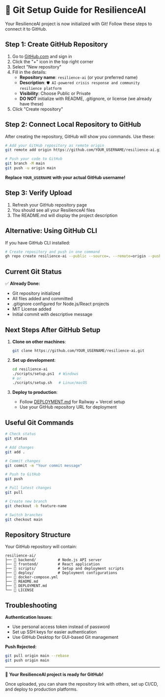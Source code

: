 # 🔗 Git Setup Guide for ResilienceAI

Your ResilienceAI project is now initialized with Git! Follow these steps to connect it to GitHub.

## Step 1: Create GitHub Repository

1. Go to [GitHub.com](https://github.com) and sign in
2. Click the "+" icon in the top right corner
3. Select "New repository"
4. Fill in the details:
   - **Repository name**: `resilience-ai` (or your preferred name)
   - **Description**: `🛡️ AI-powered crisis response and community resilience platform`
   - **Visibility**: Choose Public or Private
   - **DO NOT** initialize with README, .gitignore, or license (we already have these)
5. Click "Create repository"

## Step 2: Connect Local Repository to GitHub

After creating the repository, GitHub will show you commands. Use these:

```bash
# Add your GitHub repository as remote origin
git remote add origin https://github.com/YOUR_USERNAME/resilience-ai.git

# Push your code to GitHub
git branch -M main
git push -u origin main
```

**Replace `YOUR_USERNAME` with your actual GitHub username!**

## Step 3: Verify Upload

1. Refresh your GitHub repository page
2. You should see all your ResilienceAI files
3. The README.md will display the project description

## Alternative: Using GitHub CLI

If you have GitHub CLI installed:

```bash
# Create repository and push in one command
gh repo create resilience-ai --public --source=. --remote=origin --push
```

## Current Git Status

✅ **Already Done:**
- Git repository initialized
- All files added and committed
- .gitignore configured for Node.js/React projects
- MIT License added
- Initial commit with descriptive message

## Next Steps After GitHub Setup

1. **Clone on other machines**:
   ```bash
   git clone https://github.com/YOUR_USERNAME/resilience-ai.git
   ```

2. **Set up development**:
   ```bash
   cd resilience-ai
   ./scripts/setup.ps1  # Windows
   # or
   ./scripts/setup.sh   # Linux/macOS
   ```

3. **Deploy to production**:
   - Follow [DEPLOYMENT.md](DEPLOYMENT.md) for Railway + Vercel setup
   - Use your GitHub repository URL for deployment

## Useful Git Commands

```bash
# Check status
git status

# Add changes
git add .

# Commit changes
git commit -m "Your commit message"

# Push to GitHub
git push

# Pull latest changes
git pull

# Create new branch
git checkout -b feature-name

# Switch branches
git checkout main
```

## Repository Structure

Your GitHub repository will contain:
```
resilience-ai/
├── 📁 backend/          # Node.js API server
├── 📁 frontend/         # React application  
├── 📁 scripts/          # Setup and deployment scripts
├── 📁 deploy/           # Deployment configurations
├── 🐳 docker-compose.yml
├── 📖 README.md
├── 🚀 DEPLOYMENT.md
└── 📄 LICENSE
```

## Troubleshooting

**Authentication Issues:**
- Use personal access token instead of password
- Set up SSH keys for easier authentication
- Use GitHub Desktop for GUI-based Git management

**Push Rejected:**
```bash
git pull origin main --rebase
git push origin main
```

---

🎉 **Your ResilienceAI project is ready for GitHub!**

Once uploaded, you can share the repository link with others, set up CI/CD, and deploy to production platforms.